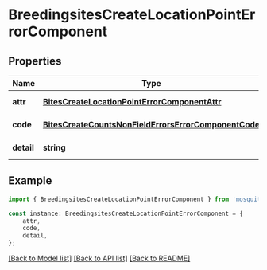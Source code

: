 # BreedingsitesCreateLocationPointErrorComponent


## Properties

Name | Type | Description | Notes
------------ | ------------- | ------------- | -------------
**attr** | [**BitesCreateLocationPointErrorComponentAttr**](BitesCreateLocationPointErrorComponentAttr.md) |  | [default to undefined]
**code** | [**BitesCreateCountsNonFieldErrorsErrorComponentCode**](BitesCreateCountsNonFieldErrorsErrorComponentCode.md) |  | [default to undefined]
**detail** | **string** |  | [default to undefined]

## Example

```typescript
import { BreedingsitesCreateLocationPointErrorComponent } from 'mosquito-alert';

const instance: BreedingsitesCreateLocationPointErrorComponent = {
    attr,
    code,
    detail,
};
```

[[Back to Model list]](../README.md#documentation-for-models) [[Back to API list]](../README.md#documentation-for-api-endpoints) [[Back to README]](../README.md)
